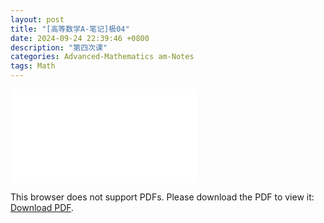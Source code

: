 ```yaml
---
layout: post
title: "[高等数学A-笔记]极04"
date: 2024-09-24 22:39:46 +0800
description: "第四次课"
categories: Advanced-Mathematics am-Notes
tags: Math
---
```

<object data="{{ site.url }}/assets/pdfs/am-04.pdf" type="application/pdf" width="700px" height="700px">
    <embed src="{{ site.url }}/assets/pdfs/am-04.pdf">
        <p>This browser does not support PDFs. Please download the PDF to view it: <a href="{{ site.url }}/assets/pdfs/am-04.pdf">Download PDF</a>.</p>
    </embed>
</object>